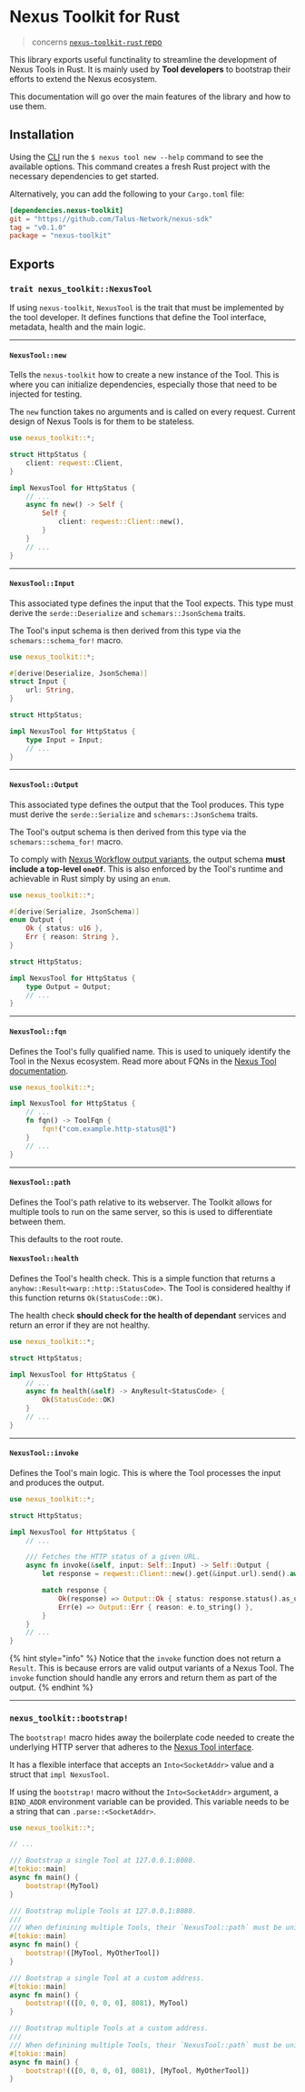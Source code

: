 # Nexus Toolkit for Rust

> concerns [`nexus-toolkit-rust` repo][nexus-toolkit-rust-repo]

This library exports useful functinality to streamline the development of Nexus Tools in Rust. It is mainly used by **Tool developers** to bootstrap their efforts to extend the Nexus ecosystem.

This documentation will go over the main features of the library and how to use them.

## Installation

Using the [CLI][nexus-cli-docs] run the `$ nexus tool new --help` command to see the available options. This command creates a fresh Rust project with the necessary dependencies to get started.

Alternatively, you can add the following to your `Cargo.toml` file:

```toml
[dependencies.nexus-toolkit]
git = "https://github.com/Talus-Network/nexus-sdk"
tag = "v0.1.0"
package = "nexus-toolkit"
```

## Exports

### `trait nexus_toolkit::NexusTool`

If using `nexus-toolkit`, `NexusTool` is the trait that must be implemented by the tool developer. It defines functions that define the Tool interface, metadata, health and the main logic.

---

#### `NexusTool::new`

Tells the `nexus-toolkit` how to create a new instance of the Tool. This is where you can initialize dependencies, especially those that need to be injected for testing.

The `new` function takes no arguments and is called on every request. Current design of Nexus Tools is for them to be stateless.

```rs
use nexus_toolkit::*;

struct HttpStatus {
    client: reqwest::Client,
}

impl NexusTool for HttpStatus {
    // ...
    async fn new() -> Self {
        Self {
            client: reqwest::Client::new(),
        }
    }
    // ...
}
```

---

#### `NexusTool::Input`

This associated type defines the input that the Tool expects. This type must derive the `serde::Deserialize` and `schemars::JsonSchema` traits.

The Tool's input schema is then derived from this type via the `schemars::schema_for!` macro.

```rs
use nexus_toolkit::*;

#[derive(Deserialize, JsonSchema)]
struct Input {
    url: String,
}

struct HttpStatus;

impl NexusTool for HttpStatus {
    type Input = Input;
    // ...
}
```

---

#### `NexusTool::Output`

This associated type defines the output that the Tool produces. This type must derive the `serde::Serialize` and `schemars::JsonSchema` traits.

The Tool's output schema is then derived from this type via the `schemars::schema_for!` macro.

To comply with [Nexus Workflow output variants][nexus-next-workflow-docs], the output schema **must include a top-level `oneOf`**. This is also enforced by the Tool's runtime and achievable in Rust simply by using an `enum`.

```rs
use nexus_toolkit::*;

#[derive(Serialize, JsonSchema)]
enum Output {
    Ok { status: u16 },
    Err { reason: String },
}

struct HttpStatus;

impl NexusTool for HttpStatus {
    type Output = Output;
    // ...
}
```

---

#### `NexusTool::fqn`

Defines the Tool's fully qualified name. This is used to uniquely identify the Tool in the Nexus ecosystem. Read more about FQNs in the [Nexus Tool documentation][nexus-next-tool-docs].

```rs
use nexus_toolkit::*;

impl NexusTool for HttpStatus {
    // ...
    fn fqn() -> ToolFqn {
        fqn!("com.example.http-status@1")
    }
    // ...
}
```

---

#### `NexusTool::path`

Defines the Tool's path relative to its webserver. The Toolkit allows for multiple tools to run on the same server, so this is used to differentiate between them.

This defaults to the root route.

#### `NexusTool::health`

Defines the Tool's health check. This is a simple function that returns a `anyhow::Result<warp::http::StatusCode>`. The Tool is considered healthy if this function returns `Ok(StatusCode::OK)`.

The health check **should check for the health of dependant** services and return an error if they are not healthy.

```rs
use nexus_toolkit::*;

struct HttpStatus;

impl NexusTool for HttpStatus {
    // ...
    async fn health(&self) -> AnyResult<StatusCode> {
        Ok(StatusCode::OK)
    }
    // ...
}
```

---

#### `NexusTool::invoke`

Defines the Tool's main logic. This is where the Tool processes the input and produces the output.

```rs
use nexus_toolkit::*;

struct HttpStatus;

impl NexusTool for HttpStatus {
    // ...

    /// Fetches the HTTP status of a given URL.
    async fn invoke(&self, input: Self::Input) -> Self::Output {
        let response = reqwest::Client::new().get(&input.url).send().await;

        match response {
            Ok(response) => Output::Ok { status: response.status().as_u16() },
            Err(e) => Output::Err { reason: e.to_string() },
        }
    }
    // ...
}
```
{% hint style="info" %}
Notice that the `invoke` function does not return a `Result`. This is because errors are valid output variants of a Nexus Tool. The `invoke` function should handle any errors and return them as part of the output.
{% endhint %}

---

### `nexus_toolkit::bootstrap!`

The `bootstrap!` macro hides away the boilerplate code needed to create the
underlying HTTP server that adheres to the [Nexus Tool interface][nexus-next-tool-docs].

It has a flexible interface that accepts an `Into<SocketAddr>` value and a struct that `impl NexusTool`.

If using the `bootstrap!` macro without the `Into<SocketAddr>` argument, a `BIND_ADDR` environment variable can be provided. This variable needs to be a string that can `.parse::<SocketAddr>`.

```rs
use nexus_toolkit::*;

// ...

/// Bootstrap a single Tool at 127.0.0.1:8080.
#[tokio::main]
async fn main() {
    bootstrap!(MyTool)
}

/// Bootstrap muliple Tools at 127.0.0.1:8080.
///
/// When definining multiple Tools, their `NexusTool::path` must be unique.
#[tokio::main]
async fn main() {
    bootstrap!([MyTool, MyOtherTool])
}

/// Bootstrap a single Tool at a custom address.
#[tokio::main]
async fn main() {
    bootstrap!(([0, 0, 0, 0], 8081), MyTool)
}

/// Bootstrap multiple Tools at a custom address.
///
/// When definining multiple Tools, their `NexusTool::path` must be unique.
#[tokio::main]
async fn main() {
    bootstrap!(([0, 0, 0, 0], 8081), [MyTool, MyOtherTool])
}
```

<!-- List of References -->

[nexus-toolkit-rust-repo]: https://github.com/Talus-Network/nexus-sdk/tree/main/toolkit-rust
[nexus-next-tool-docs]: ../nexus-next/Tool.md
[nexus-next-workflow-docs]: ../nexus-next/packages/Workflow.md
[nexus-cli-docs]: ./CLI.md
